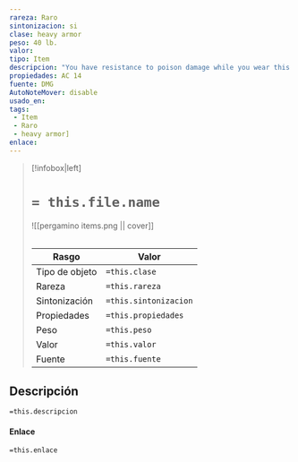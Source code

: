 ```yaml
---
rareza: Raro
sintonizacion: si
clase: heavy armor
peso: 40 lb.
valor: 
tipo: Item
descripcion: "You have resistance to poison damage while you wear this armor.This armor is leather armor with heavy rings sewn into it. The rings help reinforce the armor against blows from swords and axes. Ring mail is inferior to chain mail, and it&#x27;s usually worn only by those who can&#x27;t afford better armor.The wearer has disadvantage on Dexterity (Stealth) checks."
propiedades: AC 14
fuente: DMG
AutoNoteMover: disable
usado_en:  
tags: 
 - Item
 - Raro
 - heavy armor]
enlace: 
---
```


> [!infobox|left]
>  # `= this.file.name`
> ![[pergamino items.png || cover]]
> ######   
> |Rasgo | Valor |
> | --- | --- |
> | Tipo de objeto| `=this.clase`|
>  | Rareza| `=this.rareza`|
> | Sintonización | `=this.sintonizacion` |
> | Propiedades | `=this.propiedades` |
>  | Peso | `=this.peso` |
> | Valor | `=this.valor` |
> | Fuente | `=this.fuente` |


## Descripción
`=this.descripcion`

#### Enlace
`=this.enlace`